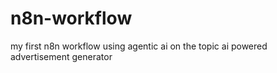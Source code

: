 # n8n-workflow
my first n8n workflow using agentic ai on the topic ai powered advertisement generator
